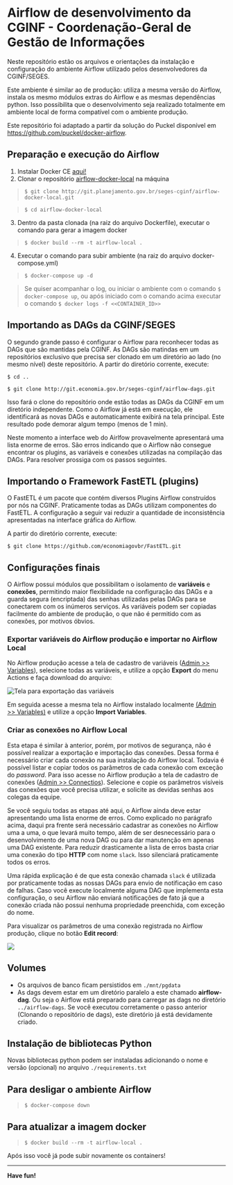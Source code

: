 # Airflow de desenvolvimento da CGINF - Coordenação-Geral de Gestão de Informações

Neste repositório estão os arquivos e orientações da instalação e configuração do ambiente Airflow utilizado pelos desenvolvedores da CGINF/SEGES.

Este ambiente é similar ao de produção: utiliza a mesma versão do Airflow, instala os mesmo módulos extras do Airflow e as mesmas dependências python. Isso possibilita que o desenvolvimento seja realizado totalmente em ambiente local de forma compatível com o ambiente produção.

Este repositório foi adaptado a partir da solução do Puckel disponível em https://github.com/puckel/docker-airflow.

## Preparação e execução do Airflow

1. Instalar Docker CE [aqui!](https://docs.docker.com/get-docker/)
2. Clonar o repositório [airflow-docker-local](https://git.economia.gov.br/seges-cginf/airflow-docker-local) na máquina
> ```$ git clone http://git.planejamento.gov.br/seges-cginf/airflow-docker-local.git```

> ```$ cd airflow-docker-local```
3. Dentro da pasta clonada (na raiz do arquivo Dockerfile), executar o comando para gerar a imagem docker
> ```$ docker build --rm -t airflow-local .```
4. Executar o comando para subir ambiente (na raiz do arquivo docker-compose.yml)
> ```$ docker-compose up -d```

> Se quiser acompanhar o log, ou iniciar o ambiente com o comando ```$ docker-compose up```, ou após iniciado com o comando acima executar o comando ```$ docker logs -f <<CONTAINER_ID>>```

## Importando as DAGs da CGINF/SEGES

O segundo grande passo é configurar o Airflow para reconhecer todas as DAGs que são mantidas pela CGINF. As DAGs são matindas em um repositórios exclusivo que precisa ser clonado em um diretório ao lado (no mesmo nível) deste repositório. A partir do diretório corrente, execute:

```$ cd ..```

```$ git clone http://git.economia.gov.br/seges-cginf/airflow-dags.git```

Isso fará o clone do repositório onde estão todas as DAGs da CGINF em um diretório independente. Como o Airflow já está em execução, ele identificará as novas DAGs e automaticamente exibirá na tela principal. Este resultado pode demorar algum tempo (menos de 1 min).

Neste momento a interface web do Airlfow provavelmente apresentará uma lista enorme de erros. São erros indicando que o Airflow não consegue encontrar os plugins, as variáveis e conexões utilizadas na compilação das DAGs. Para resolver prossiga com os passos seguintes.

## Importando o Framework FastETL (plugins)

O FastETL é um pacote que contém diversos Plugins Airflow construídos por nós na CGINF. Praticamente todas as DAGs utilizam componentes do FastETL. A configuração a seguir vai reduzir a quantidade de inconsistência apresentadas na interface gráfica do Airflow.

A partir do diretório corrente, execute:

```$ git clone https://github.com/economiagovbr/FastETL.git```

## Configurações finais

O Airflow possui módulos que possibilitam o isolamento de **variáveis** e **conexões**, permitindo maior flexibilidade na configuração das DAGs e a guarda segura (encriptada) das senhas utilizadas pelas DAGs para se conectarem com os inúmeros serviços. As variáveis podem ser copiadas facilmente do ambiente de produção, o que não é permitido com as conexões, por motivos óbvios.

### Exportar variáveis do Airflow produção e importar no Airflow Local

No Airflow produção acesse a tela de cadastro de variáveis ([Admin >> Variables](http://airflow.seges.mp.intra/variable/list/)), selecione todas as variáveis, e utilize a opção **Export** do menu Actions e faça download do arquivo:

![Tela para exportação das variáveis](/doc/img/exportacao-variaveis.png)

Em seguida acesse a mesma tela no Airflow instalado localmente [(Admin >> Variables)](http://localhost:8080/variable/list/) e utilize a opção **Import Variables**.

### Criar as conexões no Airflow Local

Esta etapa é similar à anterior, porém, por motivos de segurança, não é possível realizar a exportação e importação das conexões. Dessa forma é necessário criar cada conexão na sua instalação do Airflow local. Todavia é possível listar e copiar todos os parâmetros de cada conexão com exceção do *password*. Para isso acesse no Airflow produção a tela de cadastro de conexões ([Admin >> Connectios](http://airflow.seges.mp.intra/connection/list/)). Selecione e copie os parâmetros visíveis das conexões que você precisa utilizar, e solicite as devidas senhas aos colegas da equipe.

Se você seguiu todas as etapas até aqui, o Airflow ainda deve estar apresentando uma lista enorme de erros. Como explicado no parágrafo acima, daqui pra frente será necessário cadastrar as conexões no Airflow uma a uma, o que levará muito tempo, além de ser desnecessário para o desenvolvimento de uma nova DAG ou para dar manutenção em apenas uma DAG existente. Para reduzir drasticamente a lista de erros basta criar uma conexão do tipo **HTTP** com nome `slack`. Isso silenciará praticamente todos os erros.

Uma rápida explicação é de que esta conexão chamada `slack` é utilizada por praticamente todas as nossas DAGs para envio de notificação em caso de falhas. Caso você execute localmente alguma DAG que implementa esta configuração, o seu Airflow  não enviará notificações de fato já que a conexão criada não possui nenhuma propriedade preenchida, com exceção do nome.

Para visualizar os parâmetros de uma conexão registrada no Airflow produção, clique no botão **Edit record**:

![](/doc/img/tela-listagem-conexoes.png)

## Volumes

* Os arquivos de banco ficam persistidos em ```./mnt/pgdata```
* As dags devem estar em um diretório paralelo a este chamado **airflow-dag**. Ou seja o Airflow está preparado para carregar as dags no diretório ```../airflow-dags```. Se você executou corretamente o passo anterior (Clonando o repositório de dags), este diretório já está devidamente criado.

## Instalação de bibliotecas Python

Novas bibliotecas python podem ser instaladas adicionando o nome e versão (opcional) no arquivo ```./requirements.txt```

## Para desligar o ambiente Airflow

> ```$ docker-compose down```

## Para atualizar a imagem docker

> ```$ docker build --rm -t airflow-local .```

Após isso você já pode subir novamente os containers!

---
**Have fun!**

